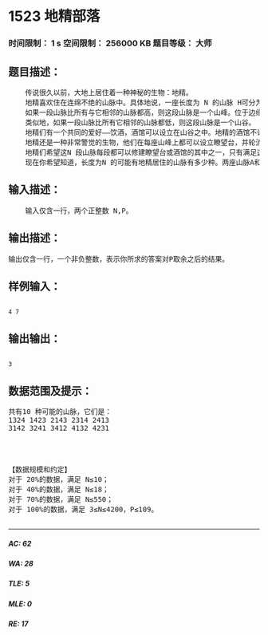 # 1523 地精部落   
### 时间限制： 1 s     空间限制： 256000 KB     题目等级： 大师  
## 题目描述：  

<pre>
    传说很久以前，大地上居住着一种神秘的生物：地精。   
    地精喜欢住在连绵不绝的山脉中。具体地说，一座长度为 N 的山脉 H可分为从左到右的 N 段，每段有一个独一无二的高度 Hi，其中Hi是1到N 之间的正整数。   
    如果一段山脉比所有与它相邻的山脉都高，则这段山脉是一个山峰。位于边缘的山脉只有一段相邻的山脉，其他都有两段（即左边和右边）。   
    类似地，如果一段山脉比所有它相邻的山脉都低，则这段山脉是一个山谷。   
    地精们有一个共同的爱好——饮酒，酒馆可以设立在山谷之中。地精的酒馆不论白天黑夜总是人声鼎沸，地精美酒的香味可以飘到方圆数里的地方。   
    地精还是一种非常警觉的生物，他们在每座山峰上都可以设立瞭望台，并轮流担当瞭望工作，以确保在第一时间得知外敌的入侵。   
    地精们希望这N 段山脉每段都可以修建瞭望台或酒馆的其中之一，只有满足这个条件的整座山脉才可能有地精居住。   
    现在你希望知道，长度为N 的可能有地精居住的山脉有多少种。两座山脉A和B不同当且仅当存在一个 i，使得 Ai≠Bi。由于这个数目可能很大，你只对它除以P的余数感兴趣。
</pre>
  
  
## 输入描述：  

<pre>
    输入仅含一行，两个正整数 N,P。 
</pre>
  
  
## 输出描述：  

<pre>
输出仅含一行，一个非负整数，表示你所求的答案对P取余之后的结果。
</pre>
  
  
## 样例输入：  

<pre><code>
4 7
</code></pre>
  
  
## 输出输出：  

<pre><code>
3
</code></pre>
  
  
## 数据范围及提示：  

<pre>
共有10 种可能的山脉，它们是：   
1324 1423 2143 2314 2413   
3142 3241 3412 4132 4231   
  
  
  

【数据规模和约定】   
对于 20%的数据，满足 N≤10；   
对于 40%的数据，满足 N≤18；   
对于 70%的数据，满足 N≤550；   
对于 100%的数据，满足 3≤N≤4200，P≤109。
 
</pre>
  
  
***  

##### AC: 62  
##### WA: 28  
##### TLE: 5  
##### MLE: 0  
##### RE: 17  
